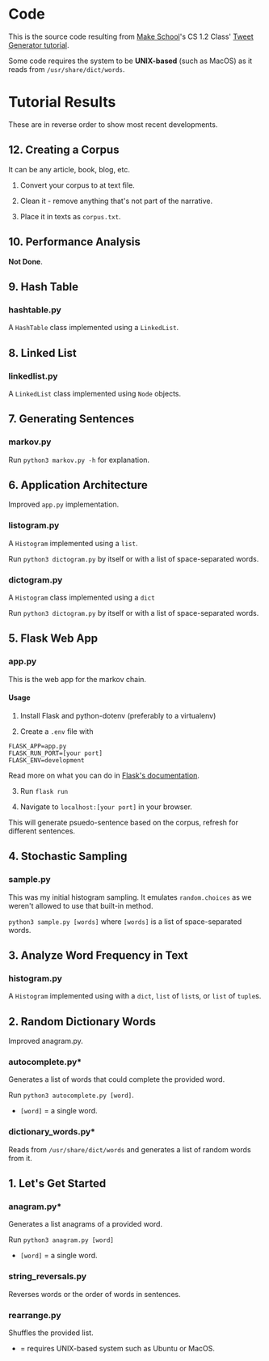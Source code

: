 # Code

This is the source code resulting from [Make School](https://www.makeschool.com)'s CS 1.2 Class' [Tweet Generator tutorial](http://www.make.sc/oa-tweet-generator).

Some code requires the system to be **UNIX-based** (such as MacOS) as it reads from `/usr/share/dict/words`.

# Tutorial Results

These are in reverse order to show most recent developments.

## 12. Creating a Corpus

It can be any article, book, blog, etc.

1. Convert your corpus to at text file.

2. Clean it - remove anything that's not part of the narrative.

3. Place it in texts as `corpus.txt`.

## 10. Performance Analysis

**Not Done**.

## 9. Hash Table

### hashtable.py

A `HashTable` class implemented using a `LinkedList`.


## 8. Linked List

### linkedlist.py

A `LinkedList` class implemented using `Node` objects.

## 7. Generating Sentences


### markov.py

Run `python3 markov.py -h` for explanation.

## 6. Application Architecture

Improved `app.py` implementation.

### listogram.py

A `Histogram` implemented using a `list`.

Run `python3 dictogram.py` by itself or with a list of space-separated words.

### dictogram.py

A `Histogram` class implemented using a `dict`

Run `python3 dictogram.py` by itself or with a list of space-separated words.

## 5. Flask Web App

### app.py

This is the web app for the markov chain.

#### Usage

1. Install Flask and python-dotenv (preferably to a virtualenv)

2. Create a `.env` file with

```
FLASK_APP=app.py
FLASK_RUN_PORT=[your port]
FLASK_ENV=development
```

Read more on what you can do in [Flask's documentation](http://flask.pocoo.org/docs/dev/cli/#environment-variables-from-dotenv).

3. Run `flask run`

4. Navigate to `localhost:[your port]` in your browser.

This will generate psuedo-sentence based on the corpus, refresh for different  sentences.

## 4. Stochastic Sampling

### sample.py

This was my initial histogram sampling. It emulates `random.choices` as we weren't allowed to use that built-in method.

`python3 sample.py [words]` where `[words]` is a list of space-separated words.

## 3. Analyze Word Frequency in Text


### histogram.py

A `Histogram` implemented using with a `dict`, `list` of `list`s, or `list` of `tuple`s.


## 2. Random Dictionary Words

Improved anagram.py.

### autocomplete.py*

Generates a list of words that could complete the provided word.

Run `python3 autocomplete.py [word]`.

- `[word]` = a single word.

### dictionary_words.py*

Reads from `/usr/share/dict/words` and generates a list of random words from it.

## 1. Let's Get Started

### anagram.py*

Generates a list anagrams of a provided word.

Run `python3 anagram.py [word]`

- `[word]` = a single word.

### string_reversals.py

Reverses words or the order of words in sentences.


### rearrange.py

Shuffles the provided list.

* = requires UNIX-based system such as Ubuntu or MacOS.
